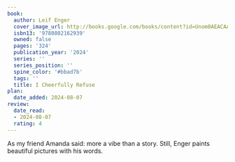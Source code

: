 ```yaml
---
book:
  author: Leif Enger
  cover_image_url: http://books.google.com/books/content?id=Unom0AEACAAJ&printsec=frontcover&img=1&zoom=1&source=gbs_api
  isbn13: '9780802162939'
  owned: false
  pages: '324'
  publication_year: '2024'
  series: ''
  series_position: ''
  spine_color: '#bbad7b'
  tags: ''
  title: I Cheerfully Refuse
plan:
  date_added: 2024-08-07
review:
  date_read:
  - 2024-08-07
  rating: 4
---
```

As my friend Amanda said: more a vibe than a story. Still, Enger paints beautiful pictures with his words.

